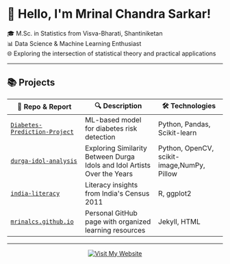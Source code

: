 



<!--## Hi there 👋

**mrinalcs/mrinalcs** is a ✨ _special_ ✨ repository because its `README.md` (this file) appears on your GitHub profile.

Here are some ideas to get you started:

- 🔭 I’m currently working on ...
- 🌱 I’m currently learning ...
- 👯 I’m looking to collaborate on ...
- 🤔 I’m looking for help with ...
- 💬 Ask me about ...
- 📫 How to reach me: ...
- 😄 Pronouns: ...
- ⚡ Fun fact: ...
-->


# 👋 Hello, I'm Mrinal Chandra Sarkar!

🎓 M.Sc. in Statistics from Visva-Bharati, Shantiniketan  
📊 Data Science & Machine Learning Enthusiast  
🌐 Exploring the intersection of statistical theory and practical applications

---

 

## 📚 Projects

| 📁 Repo & Report | 🔍 Description | 🛠️ Technologies |
|--------------|----------------|-----------------|
| [`Diabetes-Prediction-Project`](https://github.com/mrinalcs/Diabetes-Prediction-Project) | ML-based model for diabetes risk detection | Python, Pandas, Scikit-learn |
| [`durga-idol-analysis`](https://drive.google.com/drive/folders/1G5ZwnlKDldaYz72w1I-w6WUivTTFm7vy?usp=sharing?ref=mrinalcs.github.io) | Exploring Similarity Between Durga Idols and Idol Artists Over the Years | Python, OpenCV, scikit-image,NumPy, Pillow |
| [`india-literacy`](https://drive.google.com/drive/folders/1DgPTm5jvRlimD80-HjIT6CK9elssA9zO) | Literacy insights from India's Census 2011 | R, ggplot2 |
| [`mrinalcs.github.io`](https://github.com/mrinalcs/mrinalcs.github.io) | Personal GitHub page with organized learning resources | Jekyll, HTML |

---

 
<p align="center">
  <a href="https://mrinalcs.github.io/" target="_blank">
    <img src="https://img.shields.io/badge/ Visit My Website-0078D4?style=for-the-badge&logo=google-chrome&logoColor=white" alt="Visit My Website"/>
  </a>
</p>

 
